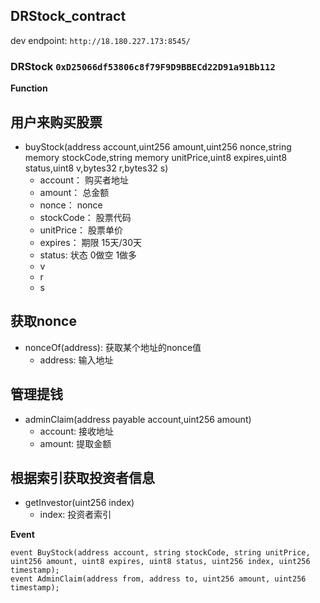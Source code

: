 

## DRStock_contract

dev endpoint: `http://18.180.227.173:8545/`

### DRStock `0xD25066df53806c8f79F9D9BBECd22D91a91Bb112`



**Function**
        
## 用户来购买股票
- buyStock(address account,uint256 amount,uint256 nonce,string memory stockCode,string memory unitPrice,uint8 expires,uint8 status,uint8 v,bytes32 r,bytes32 s)
    * account：   购买者地址
    * amount：    总金额
    * nonce：     nonce
    * stockCode： 股票代码
    * unitPrice： 股票单价
    * expires：   期限 15天/30天
    * status:     状态 0做空 1做多
    * v
    * r
    * s
## 获取nonce
- nonceOf(address): 获取某个地址的nonce值
    * address: 输入地址


## 管理提钱
- adminClaim(address payable account,uint256 amount)          
    * account:  接收地址
    * amount:  提取金额
                            
                            
## 根据索引获取投资者信息
- getInvestor(uint256 index)   
    * index: 投资者索引


**Event**

```solidity
event BuyStock(address account, string stockCode, string unitPrice, uint256 amount, uint8 expires, uint8 status, uint256 index, uint256 timestamp);
event AdminClaim(address from, address to, uint256 amount, uint256 timestamp);
```


